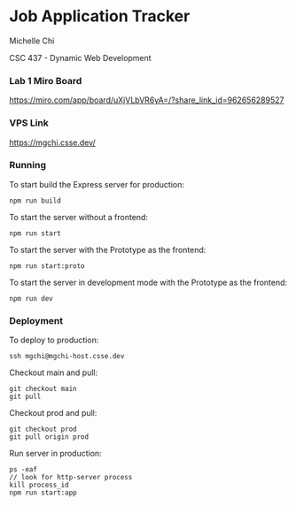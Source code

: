 # Job Application Tracker
Michelle Chi

CSC 437 - Dynamic Web Development

### Lab 1 Miro Board 
https://miro.com/app/board/uXjVLbVR6yA=/?share_link_id=962656289527

### VPS Link
https://mgchi.csse.dev/


### Running
To start build the Express server for production:
```
npm run build
```

To start the server without a frontend:
```
npm run start
```

To start the server with the Prototype as the frontend:
```
npm run start:proto
```

To start the server in development mode with the Prototype as the frontend:
```
npm run dev
```

### Deployment
To deploy to production:
```
ssh mgchi@mgchi-host.csse.dev
```

Checkout main and pull:
```
git checkout main
git pull
```

Checkout prod and pull:
```
git checkout prod
git pull origin prod
```

Run server in production:
```
ps -eaf
// look for http-server process
kill process_id
npm run start:app
```